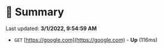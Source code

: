 # 📖 Summary
Last updated: **3/1/2022, 9:54:59 AM**

- `GET` [https://google.com](https://google.com) - **Up** (116ms)
